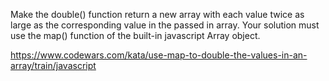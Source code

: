 Make the double() function return a new array with each value twice as large as the corresponding value in the passed in array. Your solution must use the map() function of the built-in javascript Array object.

https://www.codewars.com/kata/use-map-to-double-the-values-in-an-array/train/javascript